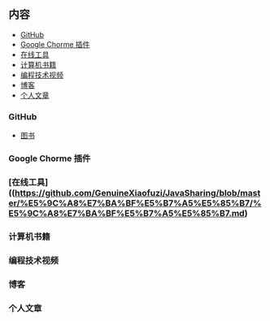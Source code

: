 

## 内容

- [GitHub]()
- [Google Chorme 插件]()
- [在线工具]()
- [计算机书籍]()
- [编程技术视频]()
- [博客]()
- [个人文章]()

### GitHub

- [图书]()

### Google Chorme 插件 

###  [在线工具]((https://github.com/GenuineXiaofuzi/JavaSharing/blob/master/%E5%9C%A8%E7%BA%BF%E5%B7%A5%E5%85%B7/%E5%9C%A8%E7%BA%BF%E5%B7%A5%E5%85%B7.md)

### 计算机书籍

### 编程技术视频

### 博客

### 个人文章



